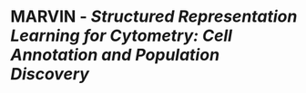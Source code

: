 # MARVIN - *Structured Representation Learning for Cytometry: Cell Annotation and Population Discovery*

